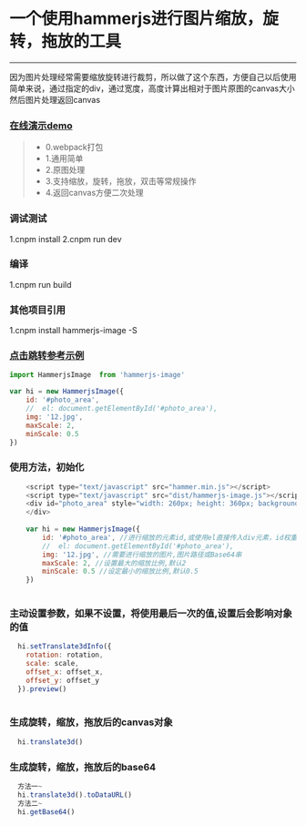 # 一个使用hammerjs进行图片缩放，旋转，拖放的工具
------
因为图片处理经常需要缩放旋转进行裁剪，所以做了这个东西，方便自己以后使用
简单来说，通过指定的div，通过宽度，高度计算出相对于图片原图的canvas大小然后图片处理返回canvas

### [在线演示demo](https://rzl.github.io/hammerjs-image/demo/index.html)


> * 0.webpack打包
> * 1.通用简单
> * 2.原图处理
> * 3.支持缩放，旋转，拖放，双击等常规操作
> * 4.返回canvas方便二次处理

### 调试测试
1.cnpm install
2.cnpm run dev

### 编译
1.cnpm run build

### 其他项目引用
1.cnpm install hammerjs-image -S
### [点击跳转参考示例](https://github.com/rzl/hammerjs-image-test)

```js
import HammerjsImage  from 'hammerjs-image'

var hi = new HammerjsImage({
    id: '#photo_area',
    //  el: document.getElementById('#photo_area'),
    img: '12.jpg',
    maxScale: 2,
    minScale: 0.5
})
```

### 使用方法，初始化
```js
    <script type="text/javascript" src="hammer.min.js"></script>
    <script type="text/javascript" src="dist/hammerjs-image.js"></script>
    <div id="photo_area" style="width: 260px; height: 360px; background-color: black; overflow: hidden;">
    </div>
    
    var hi = new HammerjsImage({
        id: '#photo_area', //进行缩放的元素id,或使用el直接传入div元素，id权重较高
        //  el: document.getElementById('#photo_area'),
        img: '12.jpg', //需要进行缩放的图片,图片路径或Base64串
        maxScale: 2, //设置最大的缩放比例,默认2
        minScale: 0.5 //设定最小的缩放比例,默认0.5
    })
    
```

### 主动设置参数，如果不设置，将使用最后一次的值,设置后会影响对象的值
```js
  hi.setTranslate3dInfo({
    rotation: rotation,
    scale: scale,
    offset_x: offset_x,
    offset_y: offset_y
  }).preview()
    
```

### 生成旋转，缩放，拖放后的canvas对象
```js
  hi.translate3d()
```

### 生成旋转，缩放，拖放后的base64
```js
  方法一~
  hi.translate3d().toDataURL()
  方法二~
  hi.getBase64()
```
